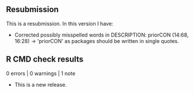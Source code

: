 ## Resubmission
This is a resubmission. In this version I have:

* Corrected possibly misspelled words in DESCRIPTION:
    priorCON (14:68, 16:28)
-> 'priorCON' as packages should be written in single quotes.

## R CMD check results

0 errors | 0 warnings | 1 note

* This is a new release.
